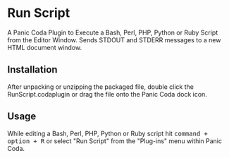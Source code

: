 Run Script
==========

A Panic Coda Plugin to Execute a Bash, Perl, PHP, Python or Ruby Script from the Editor Window. Sends STDOUT and STDERR messages to a new HTML document window.

Installation
------------

After unpacking or unzipping the packaged file, double click the RunScript.codaplugin or drag the file onto the Panic Coda dock icon.

Usage
-----

While editing a Bash, Perl, PHP, Python or Ruby script hit <kbd>command + option + R</kbd> or select "Run Script" from the "Plug-ins" menu within Panic Coda.
